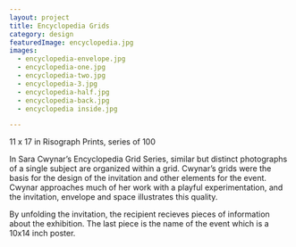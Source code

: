 ```yaml
---
layout: project
title: Encyclopedia Grids
category: design
featuredImage: encyclopedia.jpg
images:
  - encyclopedia-envelope.jpg
  - encyclopedia-one.jpg
  - encyclopedia-two.jpg
  - encyclopedia-3.jpg
  - encyclopedia-half.jpg
  - encyclopedia-back.jpg
  - encyclopedia inside.jpg

---
```


11 x 17 in
Risograph Prints,
series of 100

In Sara Cwynar’s Encyclopedia Grid Series, similar but distinct photographs of a single subject are organized within a grid. Cwynar’s grids were the basis for the design of the invitation and other elements for the event. Cwynar approaches much of her work with
a playful experimentation, and the invitation, envelope and space illustrates this quality.

By unfolding the invitation, the recipient recieves pieces of information about the exhibition. The last piece is the name of the event which is a 10x14 inch poster.
